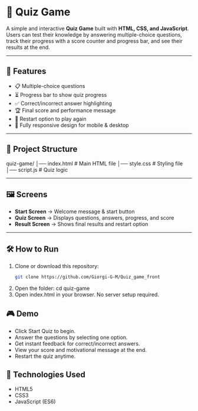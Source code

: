 # 🎯 Quiz Game

A simple and interactive **Quiz Game** built with **HTML, CSS, and JavaScript**.  
Users can test their knowledge by answering multiple-choice questions, track their progress with a score counter and progress bar, and see their results at the end.

---

## 🚀 Features
- 📋 Multiple-choice questions
- ⏳ Progress bar to show quiz progress
- ✅ Correct/incorrect answer highlighting
- 🏆 Final score and performance message
- 🔄 Restart option to play again
- 📱 Fully responsive design for mobile & desktop

---

## 📂 Project Structure
quiz-game/
│── index.html # Main HTML file
│── style.css # Styling file
│── script.js # Quiz logic


---

## 🖼️ Screens
- **Start Screen** → Welcome message & start button  
- **Quiz Screen** → Displays questions, answers, progress, and score  
- **Result Screen** → Shows final results and restart option  

---

## 🛠️ How to Run
1. Clone or download this repository:
   ```bash
   git clone https://github.com/Giorgi-G-M/Quiz_game_front
2. Open the folder:
    cd quiz-game
3. Open index.html in your browser.
    No server setup required.


## 🎮 Demo

- Click Start Quiz to begin.
- Answer the questions by selecting one option.
- Get instant feedback for correct/incorrect answers.
- View your score and motivational message at the end.
- Restart the quiz anytime.

## 📌 Technologies Used
- HTML5
- CSS3
- JavaScript (ES6)